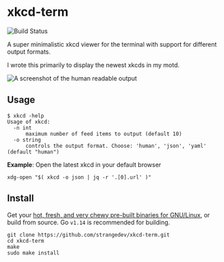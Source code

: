 # xkcd-term

![Build Status](https://github.com/strangedev/xkcd-term/workflows/CI/badge.svg)

A super minimalistic xkcd viewer for the terminal with support for different output formats.

I wrote this primarily to display the newest xkcds in my motd.

![A screenshot of the human readable output](https://i.postimg.cc/Hnvbx4Sm/2020-03-24-005001-762x341-scrot.png)

## Usage

```shell script
$ xkcd -help
Usage of xkcd:
  -n int
      maximum number of feed items to output (default 10)
  -o string
      controls the output format. Choose: 'human', 'json', 'yaml' (default "human")
```

**Example**: Open the latest xkcd in your default browser

```shell script
xdg-open "$( xkcd -o json | jq -r '.[0].url' )"
```


## Install

Get your [hot, fresh, and very chewy pre-built binaries for GNU/Linux](https://github.com/strangedev/xkcd-term/releases),
or build from source. Go `v1.14` is recommended for building.

```shell script
git clone https://github.com/strangedev/xkcd-term.git
cd xkcd-term
make
sudo make install
```
